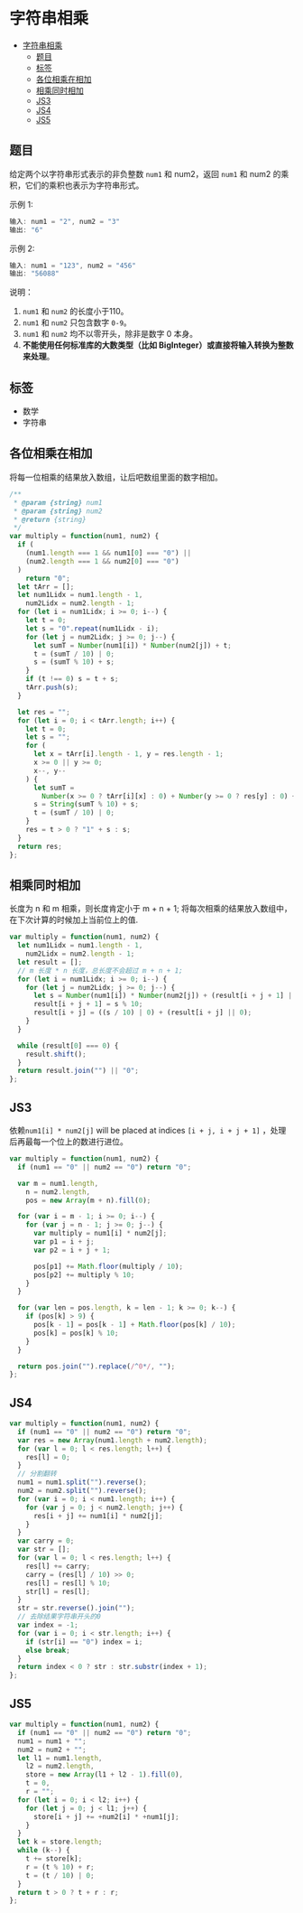 字符串相乘
===
<!-- TOC -->

- [字符串相乘](#字符串相乘)
  - [题目](#题目)
  - [标签](#标签)
  - [各位相乘在相加](#各位相乘在相加)
  - [相乘同时相加](#相乘同时相加)
  - [JS3](#JS3)
  - [JS4](#JS4)
  - [JS5](#JS5)

<!-- /TOC -->

## 题目
给定两个以字符串形式表示的非负整数 `num1` 和 num2，返回 `num1` 和 num2 的乘积，它们的乘积也表示为字符串形式。

示例 1:
```js
输入: num1 = "2", num2 = "3"
输出: "6"
```

示例 2:
```js
输入: num1 = "123", num2 = "456"
输出: "56088"
```

说明：
1. `num1` 和 `num2` 的长度小于110。
2. `num1` 和 `num2` 只包含数字 `0-9`。
3. `num1` 和 `num2` 均不以零开头，除非是数字 0 本身。
4. **不能使用任何标准库的大数类型（比如 BigInteger）或直接将输入转换为整数来处理**。


## 标签
- 数学
- 字符串

## 各位相乘在相加
将每一位相乘的结果放入数组，让后吧数组里面的数字相加。
```js
/**
 * @param {string} num1
 * @param {string} num2
 * @return {string}
 */
var multiply = function(num1, num2) {
  if (
    (num1.length === 1 && num1[0] === "0") ||
    (num2.length === 1 && num2[0] === "0")
  )
    return "0";
  let tArr = [];
  let num1Lidx = num1.length - 1,
    num2Lidx = num2.length - 1;
  for (let i = num1Lidx; i >= 0; i--) {
    let t = 0;
    let s = "0".repeat(num1Lidx - i);
    for (let j = num2Lidx; j >= 0; j--) {
      let sumT = Number(num1[i]) * Number(num2[j]) + t;
      t = (sumT / 10) | 0;
      s = (sumT % 10) + s;
    }
    if (t !== 0) s = t + s;
    tArr.push(s);
  }

  let res = "";
  for (let i = 0; i < tArr.length; i++) {
    let t = 0;
    let s = "";
    for (
      let x = tArr[i].length - 1, y = res.length - 1;
      x >= 0 || y >= 0;
      x--, y--
    ) {
      let sumT =
        Number(x >= 0 ? tArr[i][x] : 0) + Number(y >= 0 ? res[y] : 0) + t;
      s = String(sumT % 10) + s;
      t = (sumT / 10) | 0;
    }
    res = t > 0 ? "1" + s : s;
  }
  return res;
};
```

## 相乘同时相加
长度为 n 和 m 相乘，则长度肯定小于 m + n + 1; 将每次相乘的结果放入数组中，在下次计算的时候加上当前位上的值.

```js
var multiply = function(num1, num2) {
  let num1Lidx = num1.length - 1,
    num2Lidx = num2.length - 1;
  let result = [];
  // m 长度 * n 长度，总长度不会超过 m + n + 1;
  for (let i = num1Lidx; i >= 0; i--) {
    for (let j = num2Lidx; j >= 0; j--) {
      let s = Number(num1[i]) * Number(num2[j]) + (result[i + j + 1] || 0);
      result[i + j + 1] = s % 10;
      result[i + j] = ((s / 10) | 0) + (result[i + j] || 0);
    }
  }

  while (result[0] === 0) {
    result.shift();
  }
  return result.join("") || "0";
};
```

## JS3
依赖`num1[i] * num2[j]` will be placed at indices `[i + j, i + j + 1]` ，处理后再最每一个位上的数进行进位。
```js
var multiply = function(num1, num2) {
  if (num1 == "0" || num2 == "0") return "0";

  var m = num1.length,
    n = num2.length,
    pos = new Array(m + n).fill(0);

  for (var i = m - 1; i >= 0; i--) {
    for (var j = n - 1; j >= 0; j--) {
      var multiply = num1[i] * num2[j];
      var p1 = i + j;
      var p2 = i + j + 1;

      pos[p1] += Math.floor(multiply / 10);
      pos[p2] += multiply % 10;
    }
  }

  for (var len = pos.length, k = len - 1; k >= 0; k--) {
    if (pos[k] > 9) {
      pos[k - 1] = pos[k - 1] + Math.floor(pos[k] / 10);
      pos[k] = pos[k] % 10;
    }
  }

  return pos.join("").replace(/^0*/, "");
};
```

## JS4
```js
var multiply = function(num1, num2) {
  if (num1 == "0" || num2 == "0") return "0";
  var res = new Array(num1.length + num2.length);
  for (var l = 0; l < res.length; l++) {
    res[l] = 0;
  }
  // 分割翻转
  num1 = num1.split("").reverse();
  num2 = num2.split("").reverse();
  for (var i = 0; i < num1.length; i++) {
    for (var j = 0; j < num2.length; j++) {
      res[i + j] += num1[i] * num2[j];
    }
  }
  var carry = 0;
  var str = [];
  for (var l = 0; l < res.length; l++) {
    res[l] += carry;
    carry = (res[l] / 10) >> 0;
    res[l] = res[l] % 10;
    str[l] = res[l];
  }
  str = str.reverse().join("");
  // 去除结果字符串开头的0
  var index = -1;
  for (var i = 0; i < str.length; i++) {
    if (str[i] == "0") index = i;
    else break;
  }
  return index < 0 ? str : str.substr(index + 1);
};
```

## JS5
```js
var multiply = function(num1, num2) {
  if (num1 == "0" || num2 == "0") return "0";
  num1 = num1 + "";
  num2 = num2 + "";
  let l1 = num1.length,
    l2 = num2.length,
    store = new Array(l1 + l2 - 1).fill(0),
    t = 0,
    r = "";
  for (let i = 0; i < l2; i++) {
    for (let j = 0; j < l1; j++) {
      store[i + j] += +num2[i] * +num1[j];
    }
  }
  let k = store.length;
  while (k--) {
    t += store[k];
    r = (t % 10) + r;
    t = (t / 10) | 0;
  }
  return t > 0 ? t + r : r;
};
```